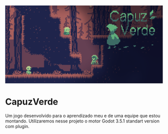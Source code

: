 ![capa](capuzVerde.png)
# CapuzVerde
Um jogo desenvolvido para o aprendizado meu e de uma equipe que estou montando. Utilizaremos nesse projeto o motor Godot 3.5.1 standart version com plugin.
